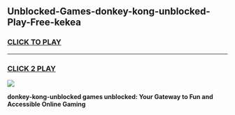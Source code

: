 
## Unblocked-Games-donkey-kong-unblocked-Play-Free-kekea
<h3>
<a href="https://premium76.site?title=donkey-kong-unblocked&ref=20M">CLICK TO PLAY</a></h3>
<hr>

<h3>
<a href="https://premium76.site?title=donkey-kong-unblocked&ref=20M">CLICK 2 PLAY</a>
  
</h3>

<a href="https://premium76.site?title=donkey-kong-unblocked&ref=19M"><img src="https://clearcache.store/games.png"></a>


**donkey-kong-unblocked games unblocked: Your Gateway to Fun and Accessible Online Gaming**
